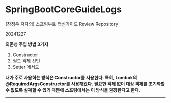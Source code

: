 # SpringBootCoreGuideLogs

(장정우 저자의) 스프링부트 핵심가이드 Review Repository

20241227

**의존성 주입 방법 3가지**
1. Constructor
2. 필드 객체 선언
3. Setter 메서드

**내가 주로 사용하는 방식은 Constructor를 사용한다. 특히, Lombok의 @RequiredArgsConstructor를 사용해왔다. 필요한 객체 없이 대상 객체를 초기화할 수 없도록 설계할 수 있기 때문에 스프링에서는 이 방식을 권장한다고 한다.**

---

